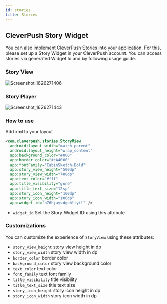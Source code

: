 ```yaml
---
id: stories
title: Stories
---
```


## CleverPush Story Widget

You can also implement CleverPush Stories into your application. For this, please set up a Story Widget in your CleverPush account. You can access stories via generated Widget Id and by following usage guide.

### Story View

![Screenshot_1626271406](https://user-images.githubusercontent.com/42137835/125639839-95583410-5d4d-4c39-a1ef-7f3c02833a04.png)

### Story Player

![Screenshot_1626271443](https://user-images.githubusercontent.com/42137835/125640072-5c155112-5a66-4bd9-9c93-055d9b3159f5.png)

### How to use

Add xml to your layout

```xml
<com.cleverpush.stories.StoryView
  android:layout_width="match_parent"
  android:layout_height="wrap_content"
  app:background_color="#000"
  app:border_color="#cA4000"
  app:fontFamily="CabinSketch-Bold"
  app:story_view_height="500dp"
  app:story_view_width="700dp"
  app:text_color="#fff"
  app:title_visibility="gone"
  app:title_text_size="12sp"
  app:story_icon_height="100dp"
  app:story_icon_width="100dp"
  app:widget_id="o76hjaysdgohltyil" />
```

- `widget_id` Set the Story Widget ID using this attribute

### Customizations

You can customize the experience of `StoryView` using these attributes:

- `story_view_height` story view height in dp
- `story_view_width` story view width in dp
- `border_color` border color
- `background_color` story view background color
- `text_color` text color
- `font_family` text font family
- `title_visibility` title visibility
- `title_text_size` title text size 
- `story_icon_height` story icon height in dp
- `story_icon_width` story icon width in dp
